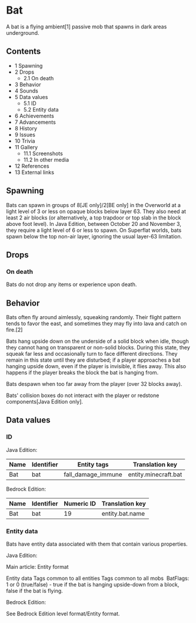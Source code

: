 # Bat
A bat is a flying ambient[1] passive mob that spawns in dark areas underground.

## Contents
- 1 Spawning
- 2 Drops
	- 2.1 On death
- 3 Behavior
- 4 Sounds
- 5 Data values
	- 5.1 ID
	- 5.2 Entity data
- 6 Achievements
- 7 Advancements
- 8 History
- 9 Issues
- 10 Trivia
- 11 Gallery
	- 11.1 Screenshots
	- 11.2 In other media
- 12 References
- 13 External links

## Spawning
Bats can spawn in groups of 8‌[JE  only]/2‌[BE  only] in the Overworld at a light level of 3 or less on opaque blocks below layer 63. They also need at least 2 air blocks (or alternatively, a top trapdoor or top slab in the block above foot level). In Java Edition, between October 20 and November 3, they require a light level of 6 or less to spawn. On Superflat worlds, bats spawn below the top non-air layer, ignoring the usual layer-63 limitation.

## Drops
### On death
Bats do not drop any items or experience upon death.

## Behavior
Bats often fly around aimlessly, squeaking randomly. Their flight pattern tends to favor the east, and sometimes they may fly into lava and catch on fire.[2]

Bats hang upside down on the underside of a solid block when idle, though they cannot hang on transparent or non-solid blocks. During this state, they squeak far less and occasionally turn to face different directions. They remain in this state until they are disturbed; if a player approaches a bat hanging upside down, even if the player is invisible, it flies away. This also happens if the player breaks the block the bat is hanging from. 

Bats despawn when too far away from the player (over 32 blocks away).

Bats' collision boxes do not interact with the player or redstone components‌[Java Edition  only].

## Data values
### ID
Java Edition:

| Name | Identifier | Entity tags        | Translation key      |
|------|------------|--------------------|----------------------|
| Bat  | bat        | fall_damage_immune | entity.minecraft.bat |

Bedrock Edition:

| Name | Identifier | Numeric ID | Translation key |
|------|------------|------------|-----------------|
| Bat  | bat        | 19         | entity.bat.name |

### Entity data
Bats have entity data associated with them that contain various properties.

Java Edition:

Main article: Entity format

 Entity data
Tags common to all entities
Tags common to all mobs
 BatFlags: 1 or 0 (true/false) - true if the bat is hanging upside-down from a block, false if the bat is flying.

Bedrock Edition:

See Bedrock Edition level format/Entity format.
